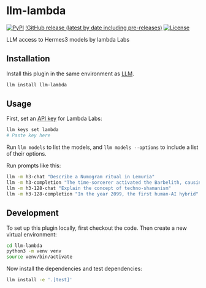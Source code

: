 # llm-lambda

[![PyPI](https://img.shields.io/pypi/v/llm-lambda.svg)](https://pypi.org/project/llm-lambda/)
[!GitHub release (latest by date including pre-releases)](https://img.shields.io/github/v/release/ghostofpokemon/llm-lambda?include_prereleases)
[![License](https://img.shields.io/badge/license-Apache%202.0-blue.svg)](https://github.com/ghostofpokemon/llm-lambda/blob/main/LICENSE)

LLM access to Hermes3 models by lambda Labs

## Installation

Install this plugin in the same environment as [LLM](https://llm.datasette.io/).

```bash
llm install llm-lambda
```

## Usage

First, set an [API key](https://cloud.lambdalabs.com/api-keys) for Lambda Labs:

```bash
llm keys set lambda
# Paste key here
```

Run `llm models` to list the models, and `llm models --options` to include a list of their options.

Run prompts like this:

```bash
llm -m h3-chat "Describe a Numogram ritual in Lemuria"
llm -m h3-completion "The time-sorcerer activated the Barbelith, causing"
llm -m h3-128-chat "Explain the concept of techno-shamanism"
llm -m h3-128-completion "In the year 2099, the first human-AI hybrid"
```

## Development

To set up this plugin locally, first checkout the code. Then create a new virtual environment:

```bash
cd llm-lambda
python3 -m venv venv
source venv/bin/activate
```

Now install the dependencies and test dependencies:

```bash
llm install -e '.[test]'
```
